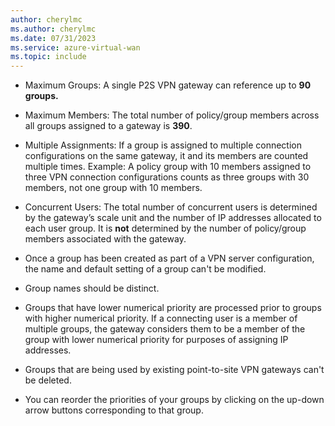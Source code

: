 ```yaml
---
author: cherylmc
ms.author: cherylmc
ms.date: 07/31/2023
ms.service: azure-virtual-wan
ms.topic: include
---
```


* Maximum Groups: A single P2S VPN gateway can reference up to **90 groups.**

* Maximum Members: The total number of policy/group members across all groups assigned to a gateway is **390**.
  
* Multiple Assignments: If a group is assigned to multiple connection configurations on the same gateway, it and its members are counted multiple times.
  Example: A policy group with 10 members assigned to three VPN connection configurations counts as three groups with 30 members, not one group with 10 members.
  
* Concurrent Users: The total number of concurrent users is determined by the gateway’s scale unit and the number of IP addresses allocated to each user group.
It is **not** determined by the number of policy/group members associated with the gateway.

* Once a group has been created as part of a VPN server configuration, the name and default setting of a group can't be modified.

* Group names should be distinct.

* Groups that have lower numerical priority are processed prior to groups with higher numerical priority. If a connecting user is a member of multiple groups, the gateway considers them to be a member of the group with lower numerical priority for purposes of assigning IP addresses.

* Groups that are being used by existing point-to-site VPN gateways can't be deleted.

* You can reorder the priorities of your groups by clicking on the up-down arrow buttons corresponding to that group.
